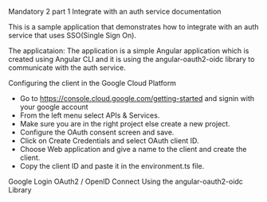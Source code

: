 Mandatory 2 part 1 Integrate with an auth service documentation

This is a sample application that demonstrates how to integrate with an auth service that uses SSO(Single Sign On).

The applicataion:
The application is a simple Angular application which is created using Angular CLI and it is using the angular-oauth2-oidc library to communicate with the auth service. 




Configuring the client in the Google Cloud Platform

- Go to https://console.cloud.google.com/getting-started and signin with your google account
- From the left menu select APIs & Services.
- Make sure you are in the right project else create a new project.
- Configure the OAuth consent screen and save.
- Click on Create Credentials and select OAuth client ID.
- Choose Web application and give a name to the client and create the client.
- Copy the client ID and paste it in the environment.ts file.


Google Login OAuth2 / OpenID Connect
Using the angular-oauth2-oidc Library